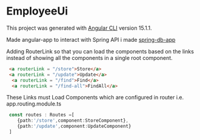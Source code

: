 # EmployeeUi

This project was generated with [Angular CLI](https://github.com/angular/angular-cli) version 15.1.1.

Made angular-app to interact with Spring API i made [spring-db-app](https://github.com/mananhiteshkataria/spring-db-app)

Adding RouterLink so that you can load the components based on the links instead of showing all the components in a single root component.

``` html
 <a routerLink = "/store">Store</a>
 <a routerLink = "/update">Update</a>
  <a routerLink = "/find">Find</a>
  <a routerLink = "/find-all">FindAll</a>

```
 These Links must Load Components which are configured in router i.e. app.routing.module.ts
``` typescript
 const routes : Routes =[
    {path:'/store',component:StoreComponent},
    {path:'/update',component:UpdateComponent}
 ]
 ```
